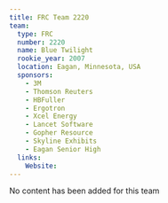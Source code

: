 ```yaml
---
title: FRC Team 2220
team:
  type: FRC
  number: 2220
  name: Blue Twilight 
  rookie_year: 2007
  location: Eagan, Minnesota, USA
  sponsors:
    - 3M
    - Thomson Reuters
    - HBFuller
    - Ergotron
    - Xcel Energy
    - Lancet Software
    - Gopher Resource
    - Skyline Exhibits
    - Eagan Senior High
  links:
    Website: 
---
```

No content has been added for this team